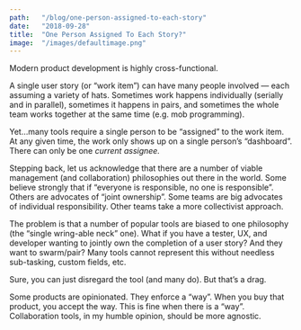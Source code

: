 ```yaml
---
path:	"/blog/one-person-assigned-to-each-story"
date:	"2018-09-28"
title:	"One Person Assigned To Each Story?"
image:	"/images/defaultimage.png"
---
```


Modern product development is highly cross-functional.

A single user story (or “work item”) can have many people involved — each assuming a variety of hats. Sometimes work happens individually (serially and in parallel), sometimes it happens in pairs, and sometimes the whole team works together at the same time (e.g. mob programming).

Yet…many tools require a single person to be “assigned” to the work item. At any given time, the work only shows up on a single person’s “dashboard”. There can only be one *current assignee.*

Stepping back, let us acknowledge that there are a number of viable management (and collaboration) philosophies out there in the world. Some believe strongly that if “everyone is responsible, no one is responsible”. Others are advocates of “joint ownership”. Some teams are big advocates of individual responsibility. Other teams take a more collectivist approach.

The problem is that a number of popular tools are biased to one philosophy (the “single wring-able neck” one). What if you have a tester, UX, and developer wanting to jointly own the completion of a user story? And they want to swarm/pair? Many tools cannot represent this without needless sub-tasking, custom fields, etc.

Sure, you can just disregard the tool (and many do). But that’s a drag.

Some products are opinionated. They enforce a “way”. When you buy that product, you accept the way. This is fine when there is a “way”. Collaboration tools, in my humble opinion, should be more agnostic.

